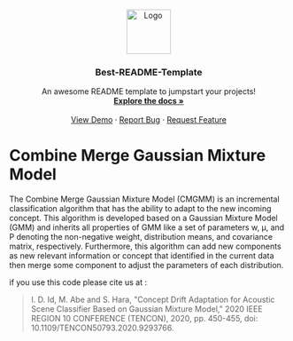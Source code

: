 
<!-- PROJECT LOGO -->
<br />
<p align="center">
  <a href="https://github.com/othneildrew/Best-README-Template">
    <img src="images/logo.png" alt="Logo" width="80" height="80">
  </a>

  <h3 align="center">Best-README-Template</h3>

  <p align="center">
    An awesome README template to jumpstart your projects!
    <br />
    <a href="https://github.com/othneildrew/Best-README-Template"><strong>Explore the docs »</strong></a>
    <br />
    <br />
    <a href="https://github.com/othneildrew/Best-README-Template">View Demo</a>
    ·
    <a href="https://github.com/othneildrew/Best-README-Template/issues">Report Bug</a>
    ·
    <a href="https://github.com/othneildrew/Best-README-Template/issues">Request Feature</a>
  </p>
</p>


# Combine Merge Gaussian Mixture Model
The Combine Merge Gaussian Mixture Model (CMGMM) is an incremental classification algorithm that has the ability to adapt to the new incoming concept. This algorithm is developed based on a Gaussian Mixture Model (GMM) and inherits all properties of GMM like a set of parameters w, µ, and P denoting the non-negative weight, distribution means, and covariance matrix, respectively. Furthermore, this algorithm can add new components as new relevant information or concept that identified in the current data then merge some component to adjust the parameters of each distribution.

if you use this code please cite us at :

>I. D. Id, M. Abe and S. Hara, "Concept Drift Adaptation for Acoustic Scene Classifier Based on Gaussian Mixture Model," 2020 IEEE REGION 10 CONFERENCE (TENCON), 2020, pp. 450-455, doi: 10.1109/TENCON50793.2020.9293766.
